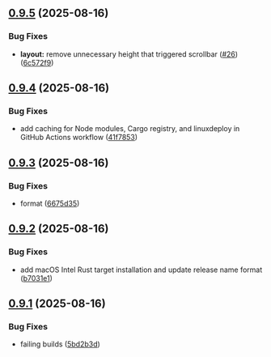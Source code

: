 ## [0.9.5](https://github.com/hackthefutureofeducation/ketabak/compare/v0.9.4...v0.9.5) (2025-08-16)


### Bug Fixes

* **layout:** remove unnecessary height that triggered scrollbar ([#26](https://github.com/hackthefutureofeducation/ketabak/issues/26)) ([6c572f9](https://github.com/hackthefutureofeducation/ketabak/commit/6c572f9b28d10bba9bdb0021ba63524128be2be6))



## [0.9.4](https://github.com/hackthefutureofeducation/ketabak/compare/v0.9.3...v0.9.4) (2025-08-16)


### Bug Fixes

* add caching for Node modules, Cargo registry, and linuxdeploy in GitHub Actions workflow ([41f7853](https://github.com/hackthefutureofeducation/ketabak/commit/41f7853fb58dc390c5dd0bf76925f0f2017d193d))



## [0.9.3](https://github.com/hackthefutureofeducation/ketabak/compare/v0.9.2...v0.9.3) (2025-08-16)


### Bug Fixes

* format ([6675d35](https://github.com/hackthefutureofeducation/ketabak/commit/6675d3529d59e42d9c85e179015de7c9dc39772e))



## [0.9.2](https://github.com/hackthefutureofeducation/ketabak/compare/v0.9.1...v0.9.2) (2025-08-16)


### Bug Fixes

* add macOS Intel Rust target installation and update release name format ([b7031e1](https://github.com/hackthefutureofeducation/ketabak/commit/b7031e19ffefebc9ccdd825b09a45cdbb0b9594e))



## [0.9.1](https://github.com/hackthefutureofeducation/ketabak/compare/v0.9.0...v0.9.1) (2025-08-16)


### Bug Fixes

* failing builds ([5bd2b3d](https://github.com/hackthefutureofeducation/ketabak/commit/5bd2b3dd3051d59e957f407cd77d80544630d849))




